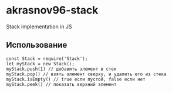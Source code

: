 # akrasnov96-stack
Stack implementation in JS
## Использование
```javasript
const Stack = require('Stack');
let myStack = new Stack();
myStack.push(1) // добавить элемент в стек
myStack.pop() // взять элемент сверху, и удалить его из стека
myStack.isEmpty() // true если пустой, false если нет
myStack.peek() // показать верхний элемент
```
